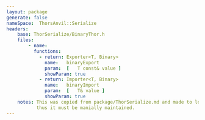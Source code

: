 ```yaml
---
layout: package
generate: false
nameSpace:  ThorsAnvil::Serialize
headers:
    base: ThorSerialize/BinaryThor.h
    files:
        - name:
          functions:
            - return: Exporter<T, Binary>
              name:   binaryExport
              param:  [   T const& value ]
              showParam: true
            - return: Importer<T, Binary>
              name:   binaryImport
              param:  [   T& value ]
              showParam: true
    notes: This was copied from package/ThorSerialize.md and made to look nice
           thus it must be manially maintained.
---
```

